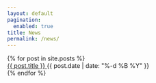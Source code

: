 ```yaml
---
layout: default
pagination:
  enabled: true
title: News
permalink: /news/
---
```

<article class="post">
  {% for post in site.posts %}
  <div class="post-content">
   <a href="{% if post.external %}{{ post.external }}{% else %}{{ post.url }}{% endif %}">
		<span class="title">{{ post.title }}</span>
	  </a> <span class="date">{{ post.date | date: "%-d %B %Y" }}</span>
  </div>
  {% endfor %}
</article>
